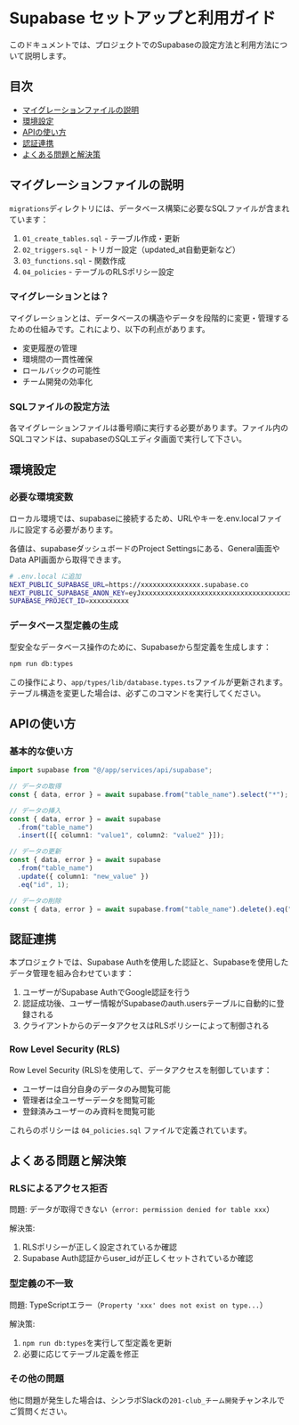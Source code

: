 # Supabase セットアップと利用ガイド

このドキュメントでは、プロジェクトでのSupabaseの設定方法と利用方法について説明します。

## 目次

- [マイグレーションファイルの説明](#マイグレーションファイルの説明)
- [環境設定](#環境設定)
- [APIの使い方](#APIの使い方)
- [認証連携](#認証連携)
- [よくある問題と解決策](#よくある問題と解決策)

## マイグレーションファイルの説明

`migrations`ディレクトリには、データベース構築に必要なSQLファイルが含まれています：

1. `01_create_tables.sql` - テーブル作成・更新
2. `02_triggers.sql` - トリガー設定（updated_at自動更新など）
3. `03_functions.sql` - 関数作成
4. `04_policies` - テーブルのRLSポリシー設定

### マイグレーションとは？

マイグレーションとは、データベースの構造やデータを段階的に変更・管理するための仕組みです。これにより、以下の利点があります。

- 変更履歴の管理
- 環境間の一貫性確保
- ロールバックの可能性
- チーム開発の効率化

### SQLファイルの設定方法

各マイグレーションファイルは番号順に実行する必要があります。ファイル内のSQLコマンドは、supabaseのSQLエディタ画面で実行して下さい。

## 環境設定

### 必要な環境変数

ローカル環境では、supabaseに接続するため、URLやキーを.env.localファイルに設定する必要があります。

各値は、supabaseダッシュボードのProject Settingsにある、General画面やData API画面から取得できます。

```bash
# .env.local に追加
NEXT_PUBLIC_SUPABASE_URL=https://xxxxxxxxxxxxxxx.supabase.co
NEXT_PUBLIC_SUPABASE_ANON_KEY=eyJxxxxxxxxxxxxxxxxxxxxxxxxxxxxxxxxxxxxxx
SUPABASE_PROJECT_ID=xxxxxxxxxx
```

### データベース型定義の生成

型安全なデータベース操作のために、Supabaseから型定義を生成します：

```bash
npm run db:types
```

この操作により、`app/types/lib/database.types.ts`ファイルが更新されます。テーブル構造を変更した場合は、必ずこのコマンドを実行してください。

## APIの使い方

### 基本的な使い方

```typescript
import supabase from "@/app/services/api/supabase";

// データの取得
const { data, error } = await supabase.from("table_name").select("*");

// データの挿入
const { data, error } = await supabase
  .from("table_name")
  .insert([{ column1: "value1", column2: "value2" }]);

// データの更新
const { data, error } = await supabase
  .from("table_name")
  .update({ column1: "new_value" })
  .eq("id", 1);

// データの削除
const { data, error } = await supabase.from("table_name").delete().eq("id", 1);
```

## 認証連携

本プロジェクトでは、Supabase Authを使用した認証と、Supabaseを使用したデータ管理を組み合わせています：

1. ユーザーがSupabase AuthでGoogle認証を行う
2. 認証成功後、ユーザー情報がSupabaseのauth.usersテーブルに自動的に登録される
3. クライアントからのデータアクセスはRLSポリシーによって制御される

### Row Level Security (RLS)

Row Level Security (RLS)を使用して、データアクセスを制御しています：

- ユーザーは自分自身のデータのみ閲覧可能
- 管理者は全ユーザーデータを閲覧可能
- 登録済みユーザーのみ資料を閲覧可能

これらのポリシーは `04_policies.sql` ファイルで定義されています。

## よくある問題と解決策

### RLSによるアクセス拒否

問題: データが取得できない（`error: permission denied for table xxx`）

解決策:

1. RLSポリシーが正しく設定されているか確認
2. Supabase Auth認証からuser_idが正しくセットされているか確認

### 型定義の不一致

問題: TypeScriptエラー（`Property 'xxx' does not exist on type...`）

解決策:

1. `npm run db:types`を実行して型定義を更新
2. 必要に応じてテーブル定義を修正

### その他の問題

他に問題が発生した場合は、シンラボSlackの`201-club_チーム開発`チャンネルでご質問ください。
